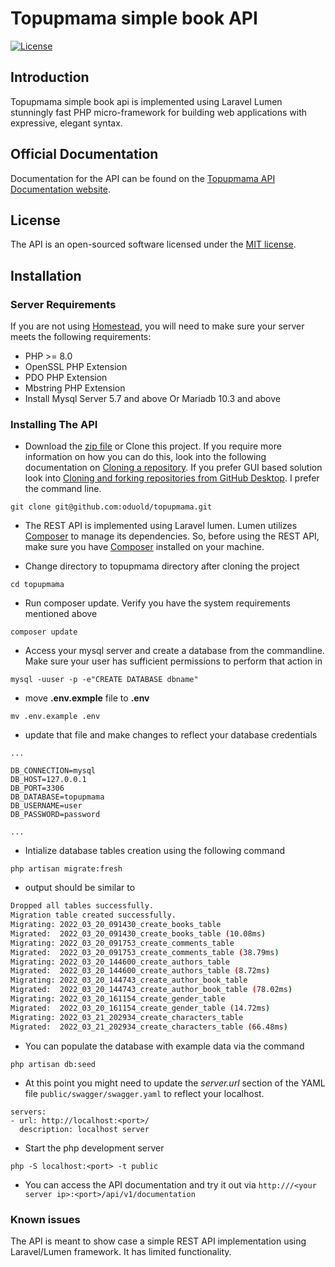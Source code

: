 # Topupmama simple book API

[![License](https://img.shields.io/packagist/l/laravel/framework)](https://packagist.org/packages/laravel/lumen-framework)

## Introduction

Topupmama simple book api is implemented using Laravel Lumen stunningly fast PHP micro-framework for building web applications with expressive, elegant syntax. 

## Official Documentation

Documentation for the API can be found on the [Topupmama API Documentation website](http://ec2-3-91-209-87.compute-1.amazonaws.com:8000/api/v1/documentation).

## License

The API is an open-sourced software licensed under the [MIT license](https://opensource.org/licenses/MIT).

## Installation

### Server Requirements

If you are not using [Homestead](https://github.com/laravel/homestead), you will need to make sure your server meets the following requirements:

- PHP >= 8.0
- OpenSSL PHP Extension
- PDO PHP Extension
- Mbstring PHP Extension
- Install Mysql Server 5.7 and above Or Mariadb 10.3 and above

### Installing The API

- Download the [zip file](https://github.com/oduold/topupmama/archive/refs/heads/main.zip) or Clone this project. If you require more information on how you can do this, look into the following documentation on [Cloning a repository](https://docs.github.com/en/repositories/creating-and-managing-repositories/cloning-a-repository). If you prefer GUI based solution look into [Cloning and forking repositories from GitHub Desktop](https://docs.github.com/en/desktop/contributing-and-collaborating-using-github-desktop/adding-and-cloning-repositories/cloning-and-forking-repositories-from-github-desktop). I prefer the command line.

```
git clone git@github.com:oduold/topupmama.git
```

- The REST API is implemented using Laravel lumen. Lumen utilizes [Composer](https://getcomposer.org/) to manage its dependencies. So, before using the REST API, make sure you have [Composer](https://getcomposer.org/) installed on your machine. 

- Change directory to topupmama directory after cloning the project

```
cd topupmama
```

- Run composer update. Verify you have the system requirements mentioned above

```
composer update
```

- Access your mysql server and create a database from the commandline. Make sure your user has sufficient permissions to perform that action in 

```
mysql -uuser -p -e"CREATE DATABASE dbname"
```

- move  __.env.exmple__  file to __.env__


```
mv .env.example .env

```

- update that file and make changes to reflect your database credentials

```
...

DB_CONNECTION=mysql
DB_HOST=127.0.0.1
DB_PORT=3306
DB_DATABASE=topupmama
DB_USERNAME=user
DB_PASSWORD=password

...

```

- Intialize database tables creation using the following command


```
php artisan migrate:fresh
```

- output should be similar to

```bash
Dropped all tables successfully.
Migration table created successfully.
Migrating: 2022_03_20_091430_create_books_table
Migrated:  2022_03_20_091430_create_books_table (10.08ms)
Migrating: 2022_03_20_091753_create_comments_table
Migrated:  2022_03_20_091753_create_comments_table (38.79ms)
Migrating: 2022_03_20_144600_create_authors_table
Migrated:  2022_03_20_144600_create_authors_table (8.72ms)
Migrating: 2022_03_20_144743_create_author_book_table
Migrated:  2022_03_20_144743_create_author_book_table (78.02ms)
Migrating: 2022_03_20_161154_create_gender_table
Migrated:  2022_03_20_161154_create_gender_table (14.72ms)
Migrating: 2022_03_21_202934_create_characters_table
Migrated:  2022_03_21_202934_create_characters_table (66.48ms)

```

- You can populate the database with example data via the command

```
php artisan db:seed
```

- At this point you might need to update the  _server.url_  section of the YAML file ``public/swagger/swagger.yaml`` to reflect your localhost.


```
servers:
- url: http://localhost:<port>/
  description: localhost server
```

- Start the php development server 

```
php -S localhost:<port> -t public
```
- You can access the API documentation and try it out via ```http:///<your server ip>:<port>/api/v1/documentation```

### Known issues

The API is meant to show case a simple REST API implementation using Laravel/Lumen framework. It has limited functionality.


